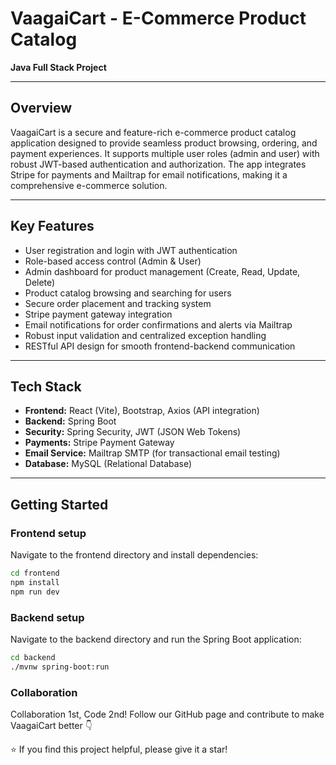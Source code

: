 # VaagaiCart - E-Commerce Product Catalog

**Java Full Stack Project**

---

## Overview

VaagaiCart is a secure and feature-rich e-commerce product catalog application designed to provide seamless product browsing, ordering, and payment experiences. It supports multiple user roles (admin and user) with robust JWT-based authentication and authorization. The app integrates Stripe for payments and Mailtrap for email notifications, making it a comprehensive e-commerce solution.

---

## Key Features

- User registration and login with JWT authentication  
- Role-based access control (Admin & User)  
- Admin dashboard for product management (Create, Read, Update, Delete)  
- Product catalog browsing and searching for users  
- Secure order placement and tracking system  
- Stripe payment gateway integration  
- Email notifications for order confirmations and alerts via Mailtrap  
- Robust input validation and centralized exception handling  
- RESTful API design for smooth frontend-backend communication  

---

## Tech Stack

- **Frontend:** React (Vite), Bootstrap, Axios (API integration)  
- **Backend:** Spring Boot  
- **Security:** Spring Security, JWT (JSON Web Tokens)  
- **Payments:** Stripe Payment Gateway  
- **Email Service:** Mailtrap SMTP (for transactional email testing)  
- **Database:** MySQL (Relational Database)  

---

## Getting Started

### Frontend setup  
Navigate to the frontend directory and install dependencies:

```bash
cd frontend
npm install
npm run dev
```
### Backend setup
Navigate to the backend directory and run the Spring Boot application:
```bash
cd backend
./mvnw spring-boot:run
```
### Collaboration
Collaboration 1st, Code 2nd!
Follow our GitHub page and contribute to make VaagaiCart better 👇

⭐ If you find this project helpful, please give it a star!


